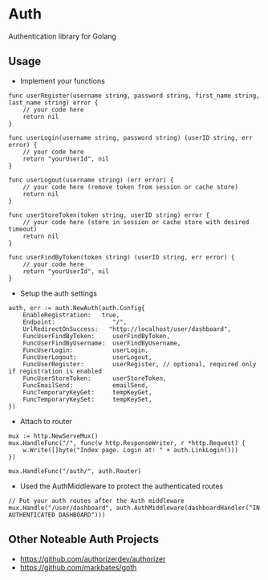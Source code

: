 # Auth
Authentication library for Golang

## Usage

- Implement your functions

```golang
func userRegister(username string, password string, first_name string, last_name string) error {
    // your code here
	return nil
}

func userLogin(username string, password string) (userID string, err error) {
    // your code here
	return "yourUserId", nil
}

func userLogout(username string) (err error) {
    // your code here (remove token from session or cache store)
	return nil
}

func userStoreToken(token string, userID string) error {
    // your code here (store in session or cache store with desired timeout)
	return nil
}

func userFindByToken(token string) (userID string, err error) {
    // your code here
	return "yourUserId", nil
}
```

- Setup the auth settings

```golang
auth, err := auth.NewAuth(auth.Config{
	EnableRegistration:   true,
	Endpoint:                "/",
	UrlRedirectOnSuccess:   "http://localhost/user/dashboard",
	FuncUserFindByToken:     userFindByToken,
	FuncUserFindByUsername:  userFindByUsername,
	FuncUserLogin:           userLogin,
	FuncUserLogout:          userLogout,
	FuncUserRegister:        userRegister, // optional, required only if registration is enabled
	FuncUserStoreToken:      userStoreToken,
	FuncEmailSend:           emailSend,
	FuncTemporaryKeyGet:     tempKeyGet,
	FuncTemporaryKeySet:     tempKeySet,
})
```

- Attach to router

```golang
mux := http.NewServeMux()
mux.HandleFunc("/", func(w http.ResponseWriter, r *http.Request) {
	w.Write([]byte("Index page. Login at: " + auth.LinkLogin()))
})

mux.HandleFunc("/auth/", auth.Router)
```

- Used the AuthMiddleware to protect the authenticated routes

```golang
// Put your auth routes after the Auth middleware
mux.Handle("/user/dashboard", auth.AuthMiddleware(dashboardHandler("IN AUTHENTICATED DASHBOARD")))
```


## Other Noteable Auth Projects

- https://github.com/authorizerdev/authorizer
- https://github.com/markbates/goth
